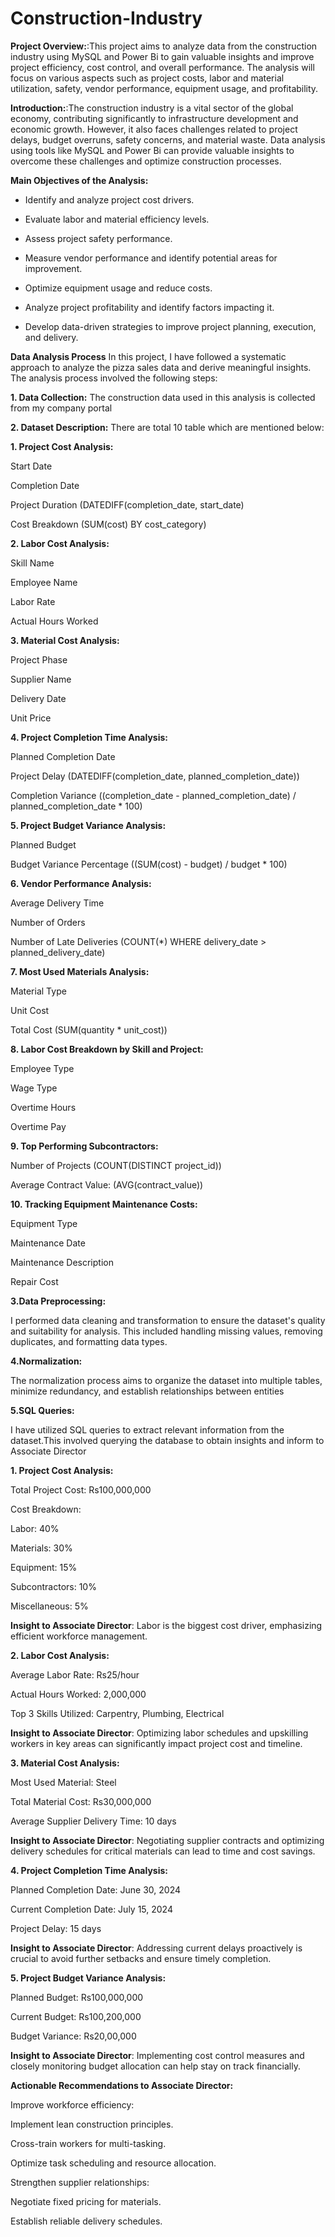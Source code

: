 # Construction-Industry
**Project Overview:**:This project aims to analyze data from the construction industry using MySQL and Power Bi to gain valuable insights and improve project efficiency, cost control, and overall performance. The analysis will focus on various aspects such as project costs, labor and material utilization, safety, vendor performance, equipment usage, and profitability.

**Introduction:**:The construction industry is a vital sector of the global economy, contributing significantly to infrastructure development and economic growth. However, it also faces challenges related to project delays, budget overruns, safety concerns, and material waste. Data analysis using tools like MySQL and Power Bi can provide valuable insights to overcome these challenges and optimize construction processes.

**Main Objectives of the Analysis:**
- Identify and analyze project cost drivers.

- Evaluate labor and material efficiency levels.

- Assess project safety performance.

- Measure vendor performance and identify potential areas for improvement.

- Optimize equipment usage and reduce costs.

- Analyze project profitability and identify factors impacting it.

- Develop data-driven strategies to improve project planning, execution, and delivery.

****Data Analysis Process****
In this project, I have followed a systematic approach to analyze the pizza sales data and derive meaningful insights. The analysis process involved the following steps:

****1.** Data Collection:**
The construction data used in this analysis is collected from my company portal

**2. Dataset Description:**
There are total 10 table which are mentioned below:

**1. Project Cost Analysis:**

Start Date

Completion Date

Project Duration (DATEDIFF(completion_date, start_date)

Cost Breakdown (SUM(cost) BY cost_category)

**2. Labor Cost Analysis:**

Skill Name

Employee Name

Labor Rate

Actual Hours Worked

**3. Material Cost Analysis:**

Project Phase

Supplier Name

Delivery Date

Unit Price


**4. Project Completion Time Analysis:**

Planned Completion Date

Project Delay (DATEDIFF(completion_date, planned_completion_date))

Completion Variance ((completion_date - planned_completion_date) / planned_completion_date * 100)


**5. Project Budget Variance Analysis:**

Planned Budget

Budget Variance Percentage ((SUM(cost) - budget) / budget * 100)


**6. Vendor Performance Analysis:**

Average Delivery Time

Number of Orders

Number of Late Deliveries (COUNT(*) WHERE delivery_date > planned_delivery_date)

**7. Most Used Materials Analysis:**

Material Type

Unit Cost

Total Cost (SUM(quantity * unit_cost))


**8. Labor Cost Breakdown by Skill and Project:**

Employee Type

Wage Type

Overtime Hours

Overtime Pay

**9. Top Performing Subcontractors:**

Number of Projects (COUNT(DISTINCT project_id))

Average Contract Value: (AVG(contract_value))

**10. Tracking Equipment Maintenance Costs:**

Equipment Type

Maintenance Date

Maintenance Description

Repair Cost

**3.Data Preprocessing:**

I performed data cleaning and transformation to ensure the dataset's quality and suitability for analysis. This included handling missing values, removing duplicates, and formatting data types.

**4.Normalization:**

The normalization process aims to organize the dataset into multiple tables, minimize redundancy, and establish relationships between entities

**5.SQL Queries:**

I have utilized SQL queries to extract relevant information from the dataset.This involved querying the database to obtain insights and inform to Associate Director

**1. Project Cost Analysis:**

Total Project Cost: Rs100,000,000

Cost Breakdown:

Labor: 40%

Materials: 30%

Equipment: 15%

Subcontractors: 10%

Miscellaneous: 5%

**Insight to Associate Director**: Labor is the biggest cost driver, emphasizing efficient workforce management.

**2. Labor Cost Analysis:**
   
Average Labor Rate: Rs25/hour

Actual Hours Worked: 2,000,000

Top 3 Skills Utilized: Carpentry, Plumbing, Electrical

**Insight to Associate Director**: Optimizing labor schedules and upskilling workers in key areas can significantly impact project cost and timeline.

**3. Material Cost Analysis:**

Most Used Material: Steel

Total Material Cost: Rs30,000,000

Average Supplier Delivery Time: 10 days

**Insight to Associate Director**: Negotiating supplier contracts and optimizing delivery schedules for critical materials can lead to time and cost savings.

**4. Project Completion Time Analysis:**

Planned Completion Date: June 30, 2024

Current Completion Date: July 15, 2024

Project Delay: 15 days

**Insight to Associate Director**: Addressing current delays proactively is crucial to avoid further setbacks and ensure timely completion.

**5. Project Budget Variance Analysis:**

Planned Budget: Rs100,000,000

Current Budget: Rs100,200,000

Budget Variance: Rs20,00,000

**Insight to Associate Director**: Implementing cost control measures and closely monitoring budget allocation can help stay on track financially.

**Actionable Recommendations to Associate Director:**

Improve workforce efficiency:

Implement lean construction principles.

Cross-train workers for multi-tasking.

Optimize task scheduling and resource allocation.

Strengthen supplier relationships:

Negotiate fixed pricing for materials.

Establish reliable delivery schedules.


